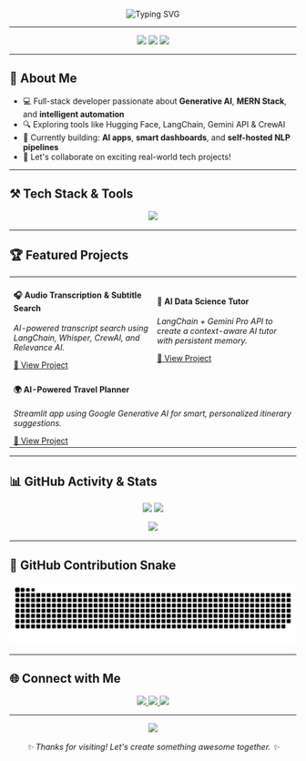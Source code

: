 <!-- Profile Header -->
<p align="center">
  <img src="https://readme-typing-svg.demolab.com?font=Fira+Code&size=25&pause=1000&color=00FFD9&center=true&vCenter=true&width=600&lines=Hi+There!+I'm+Vaishnavi+%F0%9F%91%8B;Generative+AI+%7C+MERN+Stack+Developer+%F0%9F%94%A5;CCreating+intelligent+and+scalable+apps+%F0%9F%92%BB;Let's+code+something+amazing!+%F0%9F%9A%80" alt="Typing SVG" />
</p>

---

<p align="center">
  <img src="https://img.shields.io/badge/Open%20Source%20Lover-❤️-red?style=for-the-badge">
  <img src="https://img.shields.io/badge/Generative%20AI%20Explorer-🧠-blueviolet?style=for-the-badge">
  <img src="https://img.shields.io/badge/Always%20Learning-%F0%9F%93%9A-yellow?style=for-the-badge">
</p>

---

<!-- About Me -->
## 🧠 About Me

- 💻 Full-stack developer passionate about **Generative AI**, **MERN Stack**, and **intelligent automation**
- 🔍 Exploring tools like Hugging Face, LangChain, Gemini API & CrewAI
- 🚀 Currently building: **AI apps**, **smart dashboards**, and **self-hosted NLP pipelines**
- 🤝 Let's collaborate on exciting real-world tech projects!

---

<!-- Tech Toolbox -->
## ⚒️ Tech Stack & Tools

<p align="center">
  <img src="https://skillicons.dev/icons?i=python,js,ts,react,nodejs,mongodb,express,flask,streamlit,vscode,git,github,figma,postman" />
</p>

---

<!-- Project Highlights -->
## 🏆 Featured Projects

<table>
  <tr>
    <td width="50%">
      <h4>🎧 Audio Transcription & Subtitle Search</h4>
      <p><em>AI-powered transcript search using LangChain, Whisper, CrewAI, and Relevance AI.</em></p>
      <a href="https://github.com/Vaishu-Develops/Audio-To-Text-Conversion">🔗 View Project</a>
    </td>
    <td width="50%">
      <h4>📘 AI Data Science Tutor</h4>
      <p><em>LangChain + Gemini Pro API to create a context-aware AI tutor with persistent memory.</em></p>
      <a href="https://github.com/Vaishu-Develops/AITutor">🔗 View Project</a>
    </td>
  </tr>
  <tr>
    <td colspan="2">
      <h4>🌍 AI-Powered Travel Planner</h4>
      <p><em>Streamlit app using Google Generative AI for smart, personalized itinerary suggestions.</em></p>
      <a href="https://github.com/Vaishu-Develops/data-viz-dashboard">🔗 View Project</a>
    </td>
  </tr>
</table>

---

<!-- GitHub Stats -->
## 📊 GitHub Activity & Stats

<p align="center">
  <img src="https://github-readme-stats.vercel.app/api?username=Vaishu-Develops&show_icons=true&theme=tokyonight" width="48%" />
  <img src="https://github-readme-stats.vercel.app/api/top-langs/?username=Vaishu-Develops&layout=compact&theme=tokyonight" width="48%" />
</p>

<p align="center">
  <img src="https://github-profile-trophy.vercel.app/?username=Vaishu-Develops&theme=onedark&column=4" />
</p>

---

<!-- GitHub Contribution Snake -->
## 🐍 GitHub Contribution Snake

<p align="center">
  <img src="https://raw.githubusercontent.com/Platane/snk/output/github-contribution-grid-snake.svg" />
</p>

---

<!-- Contact Section -->
## 🌐 Connect with Me

<p align="center">
  <a href="mailto:youremail@example.com">
    <img src="https://img.shields.io/badge/Gmail-D14836?style=for-the-badge&logo=gmail&logoColor=white" />
  </a>
  <a href="https://www.linkedin.com/in/your-profile/">
    <img src="https://img.shields.io/badge/LinkedIn-0077B5?style=for-the-badge&logo=linkedin&logoColor=white" />
  </a>
  <a href="https://github.com/Vaishu-Develops">
    <img src="https://img.shields.io/badge/GitHub-100000?style=for-the-badge&logo=github&logoColor=white" />
  </a>
</p>

---

<!-- Footer Note -->
<p align="center">
  <img src="https://capsule-render.vercel.app/api?type=waving&color=gradient&height=100&section=footer"/>
</p>

<p align="center"><i>✨ Thanks for visiting! Let's create something awesome together. ✨</i></p>
